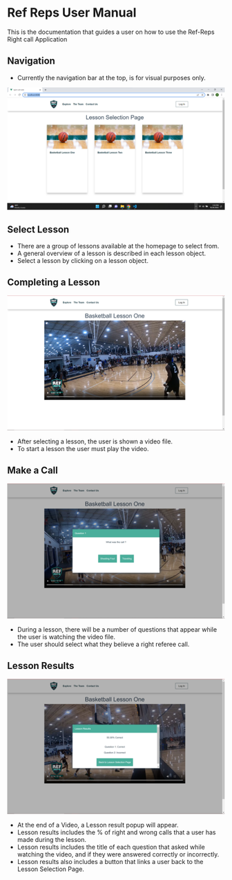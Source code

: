 # Ref Reps User Manual
This is the documentation that guides a user on how to use the Ref-Reps Right call Application

## Navigation
- Currently the navigation bar at the top, is for visual purposes only. 
<img src="Assets/home_page.png" width="600">

## Select Lesson
- There are a group of lessons available at the homepage to select from.
- A general overview of a lesson is described in each lesson object.
- Select a lesson by clicking on a lesson object.

## Completing a Lesson
<img src="Assets/Lesson_start.png" width="600">

- After selecting a lesson, the user is shown a video file.
- To start a lesson the user must play the video.

## Make a Call
<img src="Assets\What_was_the_call.png" width="600">

- During a lesson, there will be a number of questions that appear while the user is watching the video file.
- The user should select what they believe a right referee call.

## Lesson Results
<img src="Assets/Lesson_results.png" width="600">

- At the end of a Video, a Lesson result popup will appear.
- Lesson results includes the % of right and wrong calls that a user has made during the lesson.
- Lesson results includes the title of each question that asked while watching the video, and if they were answered correctly or incorrectly.
- Lesson results also includes a button that links a user back to the Lesson Selection Page.